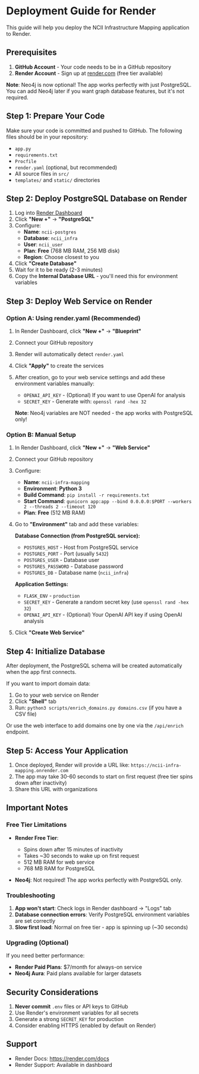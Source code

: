 # Deployment Guide for Render

This guide will help you deploy the NCII Infrastructure Mapping application to Render.

## Prerequisites

1. **GitHub Account** - Your code needs to be in a GitHub repository
2. **Render Account** - Sign up at [render.com](https://render.com) (free tier available)

**Note**: Neo4j is now optional! The app works perfectly with just PostgreSQL. You can add Neo4j later if you want graph database features, but it's not required.

## Step 1: Prepare Your Code

Make sure your code is committed and pushed to GitHub. The following files should be in your repository:
- `app.py`
- `requirements.txt`
- `Procfile`
- `render.yaml` (optional, but recommended)
- All source files in `src/`
- `templates/` and `static/` directories

## Step 2: Deploy PostgreSQL Database on Render

1. Log into [Render Dashboard](https://dashboard.render.com)
2. Click **"New +"** → **"PostgreSQL"**
3. Configure:
   - **Name**: `ncii-postgres`
   - **Database**: `ncii_infra`
   - **User**: `ncii_user`
   - **Plan**: **Free** (768 MB RAM, 256 MB disk)
   - **Region**: Choose closest to you
4. Click **"Create Database"**
5. Wait for it to be ready (2-3 minutes)
6. Copy the **Internal Database URL** - you'll need this for environment variables

## Step 3: Deploy Web Service on Render

### Option A: Using render.yaml (Recommended)

1. In Render Dashboard, click **"New +"** → **"Blueprint"**
2. Connect your GitHub repository
3. Render will automatically detect `render.yaml`
4. Click **"Apply"** to create the services
5. After creation, go to your web service settings and add these environment variables manually:
   - `OPENAI_API_KEY` - (Optional) If you want to use OpenAI for analysis
   - `SECRET_KEY` - Generate with: `openssl rand -hex 32`
   
   **Note**: Neo4j variables are NOT needed - the app works with PostgreSQL only!

### Option B: Manual Setup

1. In Render Dashboard, click **"New +"** → **"Web Service"**
2. Connect your GitHub repository
3. Configure:
   - **Name**: `ncii-infra-mapping`
   - **Environment**: **Python 3**
   - **Build Command**: `pip install -r requirements.txt`
   - **Start Command**: `gunicorn app:app --bind 0.0.0.0:$PORT --workers 2 --threads 2 --timeout 120`
   - **Plan**: **Free** (512 MB RAM)
4. Go to **"Environment"** tab and add these variables:

   **Database Connection (from PostgreSQL service):**
   - `POSTGRES_HOST` - Host from PostgreSQL service
   - `POSTGRES_PORT` - Port (usually `5432`)
   - `POSTGRES_USER` - Database user
   - `POSTGRES_PASSWORD` - Database password
   - `POSTGRES_DB` - Database name (`ncii_infra`)

   **Application Settings:**
   - `FLASK_ENV` - `production`
   - `SECRET_KEY` - Generate a random secret key (use `openssl rand -hex 32`)
   - `OPENAI_API_KEY` - (Optional) Your OpenAI API key if using OpenAI analysis

5. Click **"Create Web Service"**

## Step 4: Initialize Database

After deployment, the PostgreSQL schema will be created automatically when the app first connects. 

If you want to import domain data:
1. Go to your web service on Render
2. Click **"Shell"** tab
3. Run: `python3 scripts/enrich_domains.py domains.csv` (if you have a CSV file)

Or use the web interface to add domains one by one via the `/api/enrich` endpoint.

## Step 5: Access Your Application

1. Once deployed, Render will provide a URL like: `https://ncii-infra-mapping.onrender.com`
2. The app may take 30-60 seconds to start on first request (free tier spins down after inactivity)
3. Share this URL with organizations

## Important Notes

### Free Tier Limitations

- **Render Free Tier**: 
  - Spins down after 15 minutes of inactivity
  - Takes ~30 seconds to wake up on first request
  - 512 MB RAM for web service
  - 768 MB RAM for PostgreSQL

- **Neo4j**: Not required! The app works perfectly with PostgreSQL only.

### Troubleshooting

1. **App won't start**: Check logs in Render dashboard → "Logs" tab
2. **Database connection errors**: Verify PostgreSQL environment variables are set correctly
3. **Slow first load**: Normal on free tier - app is spinning up (~30 seconds)

### Upgrading (Optional)

If you need better performance:
- **Render Paid Plans**: $7/month for always-on service
- **Neo4j Aura**: Paid plans available for larger datasets

## Security Considerations

1. **Never commit** `.env` files or API keys to GitHub
2. Use Render's environment variables for all secrets
3. Generate a strong `SECRET_KEY` for production
4. Consider enabling HTTPS (enabled by default on Render)

## Support

- Render Docs: https://render.com/docs
- Render Support: Available in dashboard

